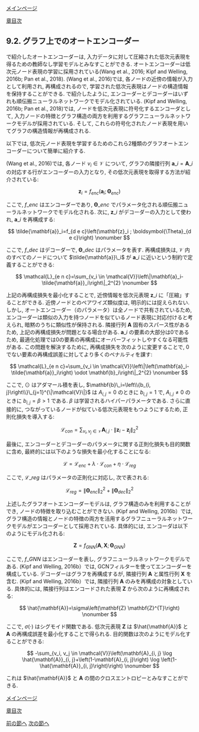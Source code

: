 [メインページ](../../index.markdown)

[章目次](./chap9.md)
## 9.2. グラフ上でのオートエンコーダー

で紹介したオートエンコーダーは, 入力データに対して圧縮された低次元表現を得るための教師なし学習モデルとみなすことができる. オートエンコーダーは低次元ノード表現の学習に採用されている(Wang et al., 2016; Kipf and Welling, 2016b; Pan et al., 2018). (Wang et al., 2016)では, 各ノードの近傍の情報が入力として利用され, 再構成されるので, 学習された低次元表現はノードの構造情報を保持することができる. で紹介したように, エンコーダーとデコーダーはいずれも順伝搬ニューラルネットワークでモデル化されている. (Kipf and Welling, 2016b; Pan et al., 2018)では, ノードを低次元表現に符号化するエンコーダとして, 入力ノードの特徴とグラフ構造の両方を利用するグラフニューラルネットワークモデルが採用されている. そして, これらの符号化されたノード表現を用いてグラフの構造情報が再構成される.

以下では, 低次元ノード表現を学習するためのこれら2種類のグラフオートエンコーダーについて簡単に紹介する.

(Wang et al., 2016)では, 各ノード $v_i \in \mathcal{V}$ について, グラフの隣接行列 $\mathbf{a}\_i=\mathbf{A}\_i$ の対応する行がエンコーダーの入力となり, その低次元表現を取得する方法が紹介されている:

 $$
 \mathbf{z}_i=f_{e n c}\left(\mathbf{a}_i ; \boldsymbol{\Theta}_{e n c}\right)
    \nonumber $$
 

ここで,  $f\_{e n c}$ はエンコーダーであり,  $\boldsymbol{\Theta}\_{e n c}$ でパラメータ化される順伝搬ニューラルネットワークでモデル化される. 次に,  $\mathbf{z}\_i$ がデコーダーの入力として使われ,  $\mathbf{a}\_i$ を再構成する:

 $$
 \tilde{\mathbf{a}}_i=f_{d e c}\left(\mathbf{z}_i ; \boldsymbol{\Theta}_{d e c}\right)
    \nonumber $$
 

ここで,  $f\_{d e c}$ はデコーダーで,  $\boldsymbol{\Theta}\_{d e c}$ はパラメータを表す. 再構成損失は,  $\mathcal{V}$ 内のすべてのノードについて $\tilde{\mathbf{a}}\_i$ が $\mathbf{a}\_i$ に近いという制約で定義することができる:

 $$
 \mathcal{L}_{e n c}=\sum_{v_i \in \mathcal{V}}\left\|\mathbf{a}_i-\tilde{\mathbf{a}}_i\right\|_2^{2}
    \nonumber $$
 

上記の再構成損失を最小化することで, 近傍情報を低次元表現 $\mathbf{z}\_i$ に「圧縮」することができる. 近傍ノードとのペアワイズ類似度は, 明示的には捉えられない. しかし, オートエンコーダー（のパラメータ）は全ノードで共有されているため, エンコーダーは類似の入力を持つノードを似ているノード表現に対応付けると考えられ, 暗黙のうちに類似性が保持される. 隣接行列 $\mathbf{A}$ 固有のスパース性があるため, 上記の再構成損失が問題となる場合がある.  $\mathbf{a}\_i$ の要素の大部分は0であるため, 最適化処理では0の要素の再構成にオーバーフィットしやすくなる可能性がある. この問題を解決するために, 再構成損失を次のように変更することで, 0でない要素の再構成誤差に対してより多くのペナルティを課す:

 $$
 \mathcal{L}_{e n c}=\sum_{v_i \in \mathcal{V}}\left\|\left(\mathbf{a}_i-\tilde{\mathbf{a}}_i\right) \odot \mathbf{b}_i\right\|_2^{2}
    \nonumber $$
 

ここで,  $\odot$ はアダマール積を表し,  $\mathbf{b}\_i=\left\\{b_{i, j}\right\\}\_{j=1}^{\|\mathcal{V}\|}$ は $A_{i, j}=0$ のときに $b_{i,j}=1$ で,  $A_{i, j} \neq 0$ のときに $b_{i, j}=\beta>1$ である.  $\beta$ は学習されるハイパーパラメータである. さらに直接的に, つながっているノードが似ている低次元表現をもつようにするため, 正則化損失を導入する:

 $$
 \mathcal{L}_{c o n}=\sum_{v_i, v_j \in \mathcal{V}} \mathbf{A}_{i, j} \cdot\left\|\mathbf{z}_i-\mathbf{z}_j\right\|_2^{2}
    \nonumber $$
 

最後に, エンコーダーとデコーダーのパラメータに関する正則化損失も目的関数に含め, 最終的には以下のような損失を最小化することになる:

 $$
 \mathcal{L}=\mathcal{L}_{e n c}+\lambda \cdot \mathcal{L}_{c o n}+\eta \cdot \mathcal{L}_{r e g}
    \nonumber $$
 

ここで,  $\mathcal{L}\_{r e g}$ はパラメータの正則化に対応し, 次で表される:

 

$$
 \mathcal{L}_{r e g}=\left\|\boldsymbol{\Theta}_{e n c}\right\|_2^{2}+\left\|\boldsymbol{\Theta}_{d e c}\right\|_2^{2} $$


 

上述したグラフオートエンコーダーモデルは, グラフ構造のみを利用することができ, ノードの特徴を取り込むことができない. (Kipf and Welling, 2016b）では, グラフ構造の情報とノードの特徴の両方を活用するグラフニューラルネットワークモデルがエンコーダーとして採用されている. 具体的には, エンコーダは以下のようにモデル化される:

 $$
 \mathbf{Z}=f_{G N N}\left(\mathbf{A}, \mathbf{X} ; \boldsymbol{\Theta}_{G N N}\right)
    \nonumber $$
 

ここで,  $f\_{G N N}$ はエンコーダーを表し, グラフニューラルネットワークモデルである. (Kipf and Welling, 2016b）では, GCNフィルターを使ってエンコーダーを構成している. デコーダーはグラフを再構成するが, 隣接行列 $\mathbf{A}$ と属性行列 $\mathbf{X}$ を含む. (Kipf and Welling, 2016b）では, 隣接行列 $\mathbf{A}$ のみを再構成の対象としている. 具体的には, 隣接行列はエンコードされた表現 $\mathbf{Z}$ から次のように再構成される:

 $$
 \hat{\mathbf{A}}=\sigma\left(\mathbf{Z} \mathbf{Z}^{T}\right)
    \nonumber $$
 

ここで,  $\sigma(\cdot)$ はシグモイド関数である. 低次元表現 $\mathbf{Z}$ は $\hat{\mathbf{A}}$ と $\mathbf{A}$ の再構成誤差を最小化することで得られる. 目的関数は次のようにモデル化することができる:

 $$
 -\sum_{v_i, v_j \in \mathcal{V}}\left(\mathbf{A}_{i, j} \log \hat{\mathbf{A}}_{i, j}+\left(1-\mathbf{A}_{i, j}\right) \log \left(1-\hat{\mathbf{A}}_{i, j}\right)\right)
    \nonumber $$
 

これは $\hat{\mathbf{A}}$ と $\mathbf{A}$ の間のクロスエントロピーとみなすことができる.


[メインページ](../../index.markdown)

[章目次](./chap9.md)

[前の節へ](./subsection_01.md) [次の節へ](./subsection_03.md)


